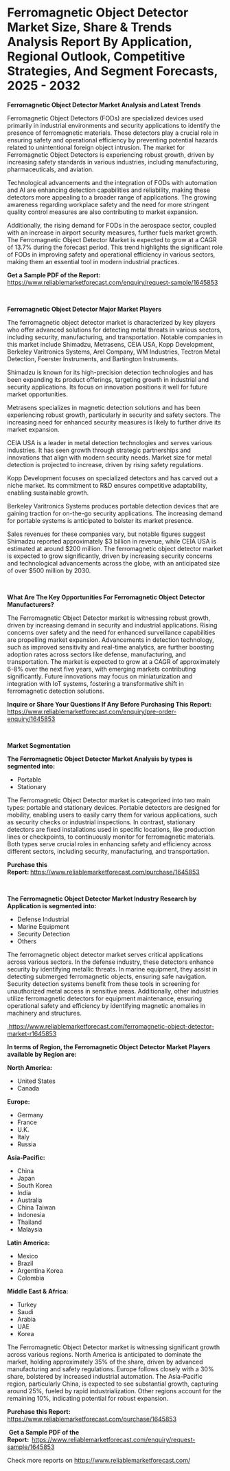 <p><h1>Ferromagnetic Object Detector Market Size, Share & Trends Analysis Report By Application, Regional Outlook, Competitive Strategies, And Segment Forecasts, 2025 - 2032</h1></p><p><strong>Ferromagnetic Object Detector Market Analysis and Latest Trends</strong></p>
<p><p>Ferromagnetic Object Detectors (FODs) are specialized devices used primarily in industrial environments and security applications to identify the presence of ferromagnetic materials. These detectors play a crucial role in ensuring safety and operational efficiency by preventing potential hazards related to unintentional foreign object intrusion. The market for Ferromagnetic Object Detectors is experiencing robust growth, driven by increasing safety standards in various industries, including manufacturing, pharmaceuticals, and aviation. </p><p>Technological advancements and the integration of FODs with automation and AI are enhancing detection capabilities and reliability, making these detectors more appealing to a broader range of applications. The growing awareness regarding workplace safety and the need for more stringent quality control measures are also contributing to market expansion. </p><p>Additionally, the rising demand for FODs in the aerospace sector, coupled with an increase in airport security measures, further fuels market growth. The Ferromagnetic Object Detector Market is expected to grow at a CAGR of 13.7% during the forecast period. This trend highlights the significant role of FODs in improving safety and operational efficiency in various sectors, making them an essential tool in modern industrial practices.</p></p>
<p><strong>Get a Sample PDF of the Report:&nbsp;</strong> <a href="https://www.reliablemarketforecast.com/enquiry/request-sample/1645853?utm_campaign=3096&utm_medium=2&utm_source=Github&utm_content=ia&utm_term=29032025&utm_id=ferromagnetic-object-detector">https://www.reliablemarketforecast.com/enquiry/request-sample/1645853</a></p>
<p>&nbsp;</p>
<p><strong>Ferromagnetic Object Detector Major Market Players</strong></p>
<p><p>The ferromagnetic object detector market is characterized by key players who offer advanced solutions for detecting metal threats in various sectors, including security, manufacturing, and transportation. Notable companies in this market include Shimadzu, Metrasens, CEIA USA, Kopp Development, Berkeley Varitronics Systems, Arel Company, WM Industries, Tectron Metal Detection, Foerster Instruments, and Bartington Instruments.</p><p>Shimadzu is known for its high-precision detection technologies and has been expanding its product offerings, targeting growth in industrial and security applications. Its focus on innovation positions it well for future market opportunities.</p><p>Metrasens specializes in magnetic detection solutions and has been experiencing robust growth, particularly in security and safety sectors. The increasing need for enhanced security measures is likely to further drive its market expansion.</p><p>CEIA USA is a leader in metal detection technologies and serves various industries. It has seen growth through strategic partnerships and innovations that align with modern security needs. Market size for metal detection is projected to increase, driven by rising safety regulations.</p><p>Kopp Development focuses on specialized detectors and has carved out a niche market. Its commitment to R&D ensures competitive adaptability, enabling sustainable growth.</p><p>Berkeley Varitronics Systems produces portable detection devices that are gaining traction for on-the-go security applications. The increasing demand for portable systems is anticipated to bolster its market presence.</p><p>Sales revenues for these companies vary, but notable figures suggest Shimadzu reported approximately $3 billion in revenue, while CEIA USA is estimated at around $200 million. The ferromagnetic object detector market is expected to grow significantly, driven by increasing security concerns and technological advancements across the globe, with an anticipated size of over $500 million by 2030.</p></p>
<p>&nbsp;</p>
<p><strong>What Are The Key Opportunities For Ferromagnetic Object Detector Manufacturers?</strong></p>
<p><p>The Ferromagnetic Object Detector market is witnessing robust growth, driven by increasing demand in security and industrial applications. Rising concerns over safety and the need for enhanced surveillance capabilities are propelling market expansion. Advancements in detection technology, such as improved sensitivity and real-time analytics, are further boosting adoption rates across sectors like defense, manufacturing, and transportation. The market is expected to grow at a CAGR of approximately 6-8% over the next five years, with emerging markets contributing significantly. Future innovations may focus on miniaturization and integration with IoT systems, fostering a transformative shift in ferromagnetic detection solutions.</p></p>
<p><strong>Inquire or Share Your Questions If Any Before Purchasing This Report:</strong> <a href="https://www.reliablemarketforecast.com/enquiry/pre-order-enquiry/1645853?utm_campaign=3096&utm_medium=2&utm_source=Github&utm_content=ia&utm_term=29032025&utm_id=ferromagnetic-object-detector">https://www.reliablemarketforecast.com/enquiry/pre-order-enquiry/1645853</a></p>
<p>&nbsp;</p>
<p><strong>Market Segmentation</strong></p>
<p><strong>The Ferromagnetic Object Detector Market Analysis by types is segmented into:</strong></p>
<p><ul><li>Portable</li><li>Stationary</li></ul></p>
<p><p>The Ferromagnetic Object Detector market is categorized into two main types: portable and stationary devices. Portable detectors are designed for mobility, enabling users to easily carry them for various applications, such as security checks or industrial inspections. In contrast, stationary detectors are fixed installations used in specific locations, like production lines or checkpoints, to continuously monitor for ferromagnetic materials. Both types serve crucial roles in enhancing safety and efficiency across different sectors, including security, manufacturing, and transportation.</p></p>
<p><strong>Purchase this Report:&nbsp;</strong><a href="https://www.reliablemarketforecast.com/purchase/1645853?utm_campaign=3096&utm_medium=2&utm_source=Github&utm_content=ia&utm_term=29032025&utm_id=ferromagnetic-object-detector">https://www.reliablemarketforecast.com/purchase/1645853</a></p>
<p>&nbsp;</p>
<p><strong>The Ferromagnetic Object Detector Market Industry Research by Application is segmented into:</strong></p>
<p><ul><li>Defense Industrial</li><li>Marine Equipment</li><li>Security Detection</li><li>Others</li></ul></p>
<p><p>The ferromagnetic object detector market serves critical applications across various sectors. In the defense industry, these detectors enhance security by identifying metallic threats. In marine equipment, they assist in detecting submerged ferromagnetic objects, ensuring safe navigation. Security detection systems benefit from these tools in screening for unauthorized metal access in sensitive areas. Additionally, other industries utilize ferromagnetic detectors for equipment maintenance, ensuring operational safety and efficiency by identifying magnetic anomalies in machinery and structures.</p></p>
<p><a href="https://www.reliablemarketforecast.com/ferromagnetic-object-detector-market-r1645853?utm_campaign=3096&utm_medium=2&utm_source=Github&utm_content=ia&utm_term=29032025&utm_id=ferromagnetic-object-detector">&nbsp;https://www.reliablemarketforecast.com/ferromagnetic-object-detector-market-r1645853</a></p>
<p><strong>In terms of Region, the Ferromagnetic Object Detector Market Players available by Region are:</strong></p>
<p>
    <p> <strong> North America: </strong>
        <ul>
            <li>United States</li>
            <li>Canada</li>
        </ul>
        </p> 
    <p> <strong> Europe: </strong>
        <ul>
            <li>Germany</li>
            <li>France</li>
            <li>U.K.</li>
            <li>Italy</li>
            <li>Russia</li>
        </ul>
        </p> 
    <p> <strong> Asia-Pacific: </strong>
        <ul>
            <li>China</li>
            <li>Japan</li>
            <li>South Korea</li>
            <li>India</li>
            <li>Australia</li>
            <li>China Taiwan</li>
            <li>Indonesia</li>
            <li>Thailand</li>
            <li>Malaysia</li>
        </ul>
        </p> 
    <p> <strong> Latin America: </strong>
        <ul>
            <li>Mexico</li>
            <li>Brazil</li>
            <li>Argentina Korea</li>
            <li>Colombia</li>
        </ul>
        </p> 
    <p> <strong> Middle East & Africa: </strong>
        <ul>
            <li>Turkey</li>
            <li>Saudi</li>
            <li>Arabia</li>
            <li>UAE</li>
            <li>Korea</li>
        </ul>
    </p>
    </p>
<p><p>The Ferromagnetic Object Detector market is witnessing significant growth across various regions. North America is anticipated to dominate the market, holding approximately 35% of the share, driven by advanced manufacturing and safety regulations. Europe follows closely with a 30% share, bolstered by increased industrial automation. The Asia-Pacific region, particularly China, is expected to see substantial growth, capturing around 25%, fueled by rapid industrialization. Other regions account for the remaining 10%, indicating potential for robust expansion.</p></p>
<p><strong>Purchase this Report: </strong><a href="https://www.reliablemarketforecast.com/purchase/1645853?utm_campaign=3096&utm_medium=2&utm_source=Github&utm_content=ia&utm_term=29032025&utm_id=ferromagnetic-object-detector">https://www.reliablemarketforecast.com/purchase/1645853</a></p>
<p>&nbsp;<strong>Get a Sample PDF of the Report:&nbsp;&nbsp;</strong><a href="https://www.reliablemarketforecast.com/enquiry/request-sample/1645853?utm_campaign=3096&utm_medium=2&utm_source=Github&utm_content=ia&utm_term=29032025&utm_id=ferromagnetic-object-detector">https://www.reliablemarketforecast.com/enquiry/request-sample/1645853</a></p>
<p><strong></strong></p>
<p>Check more reports on <a href="https://www.reliablemarketforecast.com/?utm_campaign=3096&utm_medium=2&utm_source=Github&utm_content=ia&utm_term=29032025&utm_id=ferromagnetic-object-detector">https://www.reliablemarketforecast.com/</a></p>